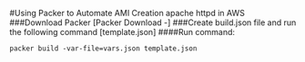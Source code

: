 #Using Packer to Automate AMI Creation apache httpd in AWS
###Download Packer
[Packer Download -] 
###Create build.json file and run the following command
[template.json]
####Run command:
```
packer build -var-file=vars.json template.json
```
